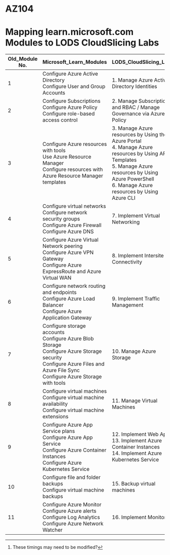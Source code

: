 # AZ104
# Mapping learn.microsoft.com Modules to LODS CloudSlicing Labs


|Old_Module No.|Microsoft_Learn_Modules | LODS_CloudSlicing_Labs |Expected_Lab_Duration[^1] |
|---|---|---|---|
|1|Configure Azure Active Directory<BR>Configure User and Group Accounts|1.	Manage Azure Active Directory Identities |1 Hour|
|2|Configure Subscriptions<br>Configure Azure Policy<br>Configure role-based access control|2.	Manage Subscriptions and RBAC / Manage Governance via Azure Policy |1 hour, 20 minutes|  
|3|Configure Azure resources with tools<BR>Use Azure Resource Manager<BR>Configure resources with Azure Resource Manager templates|3.	Manage Azure resources by Using the Azure Portal <br>4.	Manage Azure resources by Using ARM Templates <br>5.	Manage Azure resources by Using Azure PowerShell<br>6.	Manage Azure resources by Using Azure CLI|40 minutes<br>40 minutes<br>30 minutes<br>40 Minutes|
|4|Configure virtual networks<BR>Configure network security groups<BR>Configure Azure Firewall<BR>Configure Azure DNS|7.	Implement Virtual Networking|1 hour, 30 minutes|
|5|Configure Azure Virtual Network peering<BR>Configure Azure VPN Gateway<BR>Configure Azure ExpressRoute and Azure Virtual WAN|8.	Implement Intersite Connectivity|1 hour|
|6|Configure network routing and endpoints<BR>Configure Azure Load Balancer<BR>Configure Azure Application Gateway|9.	Implement Traffic Management|1 Hour|
|7|Configure storage accounts<BR>Configure Azure Blob Storage<BR>Configure Azure Storage security<BR>Configure Azure Files and Azure File Sync<BR>Configure Azure Storage with tools|10.	Manage Azure Storage|1 Hour|
|8|Configure virtual machines<BR>Configure virtual machine availability<BR>Configure virtual machine extensions|11.	Manage Virtual Machines|1 hour, 30 minutes|
|9|Configure Azure App Service plans<BR>Configure Azure App Service<BR>Configure Azure Container Instances<BR>Configure Azure Kubernetes Service|12.	Implement Web Apps <br>13.	Implement Azure Container Instances<br>14.	Implement Azure Kubernetes Service|40 Minutes<br>40 Minutes<br>1 Hour|
|10|Configure file and folder backups<BR>Configure virtual machine backups|15.	Backup virtual machines|1 Hour|
|11|Configure Azure Monitor<BR>Configure Azure alerts<BR>Configure Log Analytics<BR>Configure Azure Network Watcher|16.	Implement Monitoring|1 Hour|

[^1]: These timings may need to be modified?  
